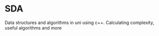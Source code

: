 # SDA
Data structures and algorithms in uni using c++. Calculating complexity, useful algorithms and more
